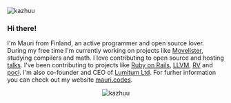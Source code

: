 <p align="left"> <img src="https://komarev.com/ghpvc/?username=kazhuu" alt="kazhuu" /> </p>

### Hi there!

I'm Mauri from Finland, an active programmer and open source lover. During my free time I'm currently working on projects like [Movelister](https://github.com/Kazhuu/movelister), studying compilers and math. I love contributing to open source and hosting [talks](https://github.com/Kazhuu/talks). I've been contributing to projects like [Ruby on Rails](https://github.com/rails/rails/commits/master?author=Kazhuu), [LLVM](https://github.com/llvm/llvm-project/commits/master?author=Kazhuu), [RV](https://github.com/cdl-saarland/rv/commits/master?author=mauri.mustonen@tuni.fi) and [pocl](https://github.com/pocl/pocl/commits/master?author=mauri.mustonen@tuni.fi). I'm also co-founder and CEO of [Lumitum Ltd](https://www.lumitum.com). For furher information you can check out my website [mauri.codes](https://www.mauri.codes/).

<p align="center"> <img src="https://github-readme-stats.vercel.app/api?username=kazhuu&show_icons=true" alt="kazhuu" /> </p>
